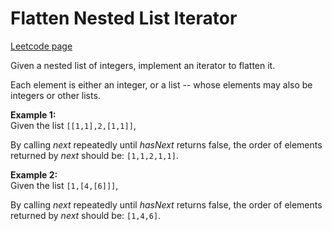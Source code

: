# Flatten Nested List Iterator
[Leetcode page](https://leetcode.com/problems/flatten-nested-list-iterator/description)

Given a nested list of integers, implement an iterator to flatten it.

Each element is either an integer, or a list -- whose elements may also be
integers or other lists.

**Example 1:**  
Given the list `[[1,1],2,[1,1]]`,

By calling _next_ repeatedly until _hasNext_ returns false, the order of
elements returned by _next_ should be: `[1,1,2,1,1]`.

**Example 2:**  
Given the list `[1,[4,[6]]]`,

By calling _next_ repeatedly until _hasNext_ returns false, the order of
elements returned by _next_ should be: `[1,4,6]`.

